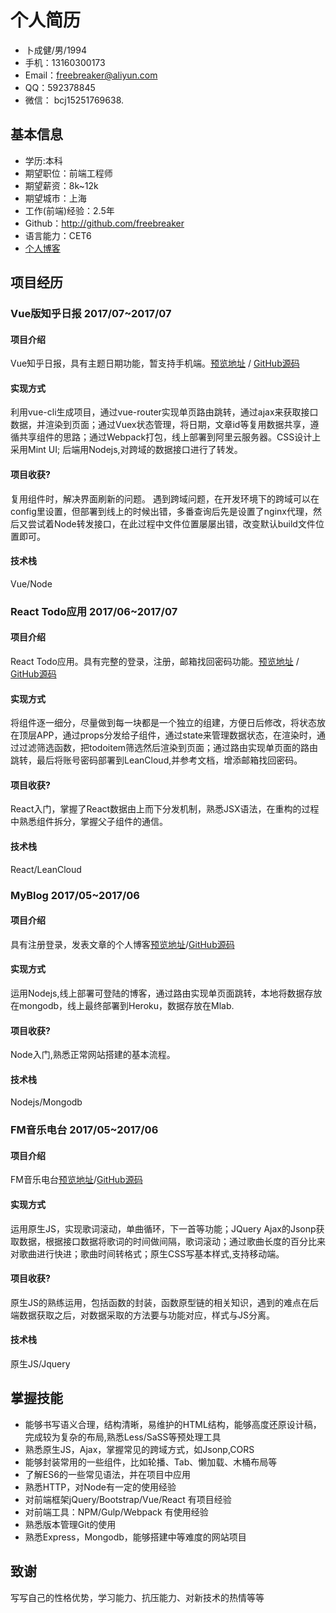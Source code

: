 # 个人简历

- 卜成健/男/1994 
- 手机：13160300173
- Email：freebreaker@aliyun.com
- QQ：592378845
- 微信： bcj15251769638.

## 基本信息

 - 学历:本科 
 - 期望职位：前端工程师
 - 期望薪资：8k~12k
 - 期望城市：上海
 - 工作(前端)经验：2.5年
 - Github：http://github.com/freebreaker
 - 语言能力：CET6
 - [个人博客](http://www.jianshu.com/u/e5a631722da0)

 

## 项目经历

### Vue版知乎日报 2017/07~2017/07

#### 项目介绍

Vue知乎日报，具有主题日期功能，暂支持手机端。[预览地址](http://dadaluobo.site:8228/) / [GitHub源码](https://github.com/freebreaker/vue-dailyPaper) 

#### 实现方式

利用vue-cli生成项目，通过vue-router实现单页路由跳转，通过ajax来获取接口数据，并渲染到页面；通过Vuex状态管理，将日期，文章id等复用数据共享，遵循共享组件的思路；通过Webpack打包，线上部署到阿里云服务器。CSS设计上采用Mint UI; 后端用Nodejs,对跨域的数据接口进行了转发。

#### 项目收获?

复用组件时，解决界面刷新的问题。
遇到跨域问题，在开发环境下的跨域可以在config里设置，但部署到线上的时候出错，多番查询后先是设置了nginx代理，然后又尝试着Node转发接口，在此过程中文件位置屡屡出错，改变默认build文件位置即可。

#### 技术栈

Vue/Node




### React Todo应用 2017/06~2017/07

#### 项目介绍

React Todo应用。具有完整的登录，注册，邮箱找回密码功能。[预览地址](https://freebreaker.github.io/leanCloudTodo/build/index.html) / [GitHub源码](https://github.com/freebreaker/leanCloudTodo/tree/master/src) 

#### 实现方式

将组件逐一细分，尽量做到每一块都是一个独立的组建，方便日后修改，将状态放在顶层APP，通过props分发给子组件，通过state来管理数据状态，在渲染时，通过过滤筛选函数，把todoitem筛选然后渲染到页面；通过路由实现单页面的路由跳转，最后将账号密码部署到LeanCloud,并参考文档，增添邮箱找回密码。

#### 项目收获?

React入门，掌握了React数据由上而下分发机制，熟悉JSX语法，在重构的过程中熟悉组件拆分，掌握父子组件的通信。

#### 技术栈

React/LeanCloud





### MyBlog 2017/05~2017/06

#### 项目介绍

具有注册登录，发表文章的个人博客[预览地址](https://dadablog.herokuapp.com/signin)/[GitHub源码](https://github.com/freebreaker/FreeBlog)

#### 实现方式

运用Nodejs,线上部署可登陆的博客，通过路由实现单页面跳转，本地将数据存放在mongodb，线上最终部署到Heroku，数据存放在Mlab.

#### 项目收获?

Node入门,熟悉正常网站搭建的基本流程。

#### 技术栈

Nodejs/Mongodb



### FM音乐电台 2017/05~2017/06

#### 项目介绍

FM音乐电台[预览地址](https://freebreaker.github.io/FM-Radio/music.html)/[GitHub源码](https://github.com/freebreaker/FM-Radio)

#### 实现方式

运用原生JS，实现歌词滚动，单曲循环，下一首等功能；JQuery Ajax的Jsonp获取数据，根据接口数据将歌词的时间做间隔，歌词滚动；通过歌曲长度的百分比来对歌曲进行快进；歌曲时间转格式；原生CSS写基本样式,支持移动端。

#### 项目收获?

原生JS的熟练运用，包括函数的封装，函数原型链的相关知识，遇到的难点在后端数据获取之后，对数据采取的方法要与功能对应，样式与JS分离。

#### 技术栈

原生JS/Jquery




## 掌握技能

- 能够书写语义合理，结构清晰，易维护的HTML结构，能够高度还原设计稿，完成较为复杂的布局,熟悉Less/SaSS等预处理工具
- 熟悉原生JS，Ajax，掌握常见的跨域方式，如Jsonp,CORS
- 能够封装常用的一些组件，比如轮播、Tab、懒加载、木桶布局等
- 了解ES6的一些常见语法，并在项目中应用
- 熟悉HTTP，对Node有一定的使用经验
- 对前端框架jQuery/Bootstrap/Vue/React 有项目经验
- 对前端工具：NPM/Gulp/Webpack 有使用经验
- 熟悉版本管理Git的使用
- 熟悉Express，Mongodb，能够搭建中等难度的网站项目


## 致谢
写写自己的性格优势，学习能力、抗压能力、对新技术的热情等等 